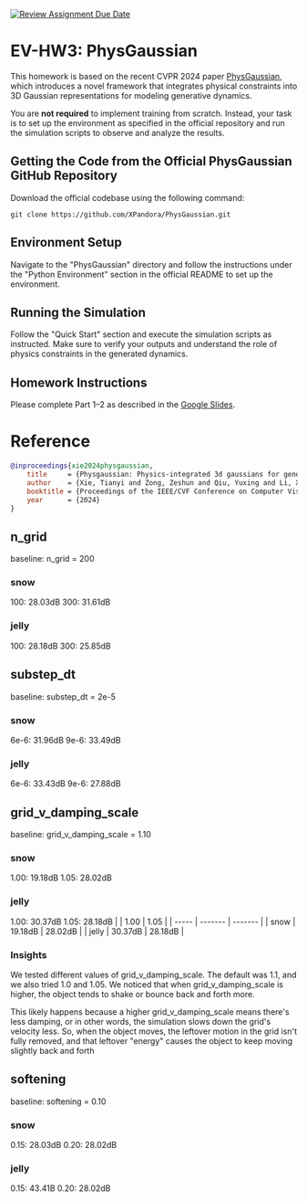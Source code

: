 [![Review Assignment Due Date](https://classroom.github.com/assets/deadline-readme-button-22041afd0340ce965d47ae6ef1cefeee28c7c493a6346c4f15d667ab976d596c.svg)](https://classroom.github.com/a/SdXSjEmH)
# EV-HW3: PhysGaussian

This homework is based on the recent CVPR 2024 paper [PhysGaussian](https://github.com/XPandora/PhysGaussian/tree/main), which introduces a novel framework that integrates physical constraints into 3D Gaussian representations for modeling generative dynamics.

You are **not required** to implement training from scratch. Instead, your task is to set up the environment as specified in the official repository and run the simulation scripts to observe and analyze the results.


## Getting the Code from the Official PhysGaussian GitHub Repository
Download the official codebase using the following command:
```
git clone https://github.com/XPandora/PhysGaussian.git
```


## Environment Setup
Navigate to the "PhysGaussian" directory and follow the instructions under the "Python Environment" section in the official README to set up the environment.


## Running the Simulation
Follow the "Quick Start" section and execute the simulation scripts as instructed. Make sure to verify your outputs and understand the role of physics constraints in the generated dynamics.


## Homework Instructions
Please complete Part 1–2 as described in the [Google Slides](https://docs.google.com/presentation/d/13JcQC12pI8Wb9ZuaVV400HVZr9eUeZvf7gB7Le8FRV4/edit?usp=sharing).


# Reference
```bibtex
@inproceedings{xie2024physgaussian,
    title     = {Physgaussian: Physics-integrated 3d gaussians for generative dynamics},
    author    = {Xie, Tianyi and Zong, Zeshun and Qiu, Yuxing and Li, Xuan and Feng, Yutao and Yang, Yin and Jiang, Chenfanfu},
    booktitle = {Proceedings of the IEEE/CVF Conference on Computer Vision and Pattern Recognition},
    year      = {2024}
}
```


## n_grid
baseline: n_grid = 200
### snow
100: 28.03dB
300: 31.61dB

### jelly
100: 28.18dB
300: 25.85dB

## substep_dt
baseline: substep_dt = 2e-5
### snow
6e-6: 31.96dB
9e-6: 33.49dB

### jelly
6e-6: 33.43dB
9e-6: 27.88dB

## grid_v_damping_scale
baseline: grid_v_damping_scale = 1.10
### snow
1.00: 19.18dB
1.05: 28.02dB

### jelly
1.00: 30.37dB
1.05: 28.18dB
|       |   1.00  |   1.05  |
| ----- | ------- | ------- |
| snow  | 19.18dB | 28.02dB |
| jelly | 30.37dB | 28.18dB |
### Insights
We tested different values of grid_v_damping_scale. The default was 1.1, and we also tried 1.0 and 1.05. We noticed that when grid_v_damping_scale is higher, the object tends to shake or bounce back and forth more.

This likely happens because a higher grid_v_damping_scale means there's less damping, or in other words, the simulation slows down the grid's velocity less. So, when the object moves, the leftover motion in the grid isn't fully removed, and that leftover "energy" causes the object to keep moving slightly back and forth 

## softening
baseline: softening = 0.10
### snow
0.15: 28.03dB
0.20: 28.02dB

### jelly
0.15: 43.41B
0.20: 28.02dB
